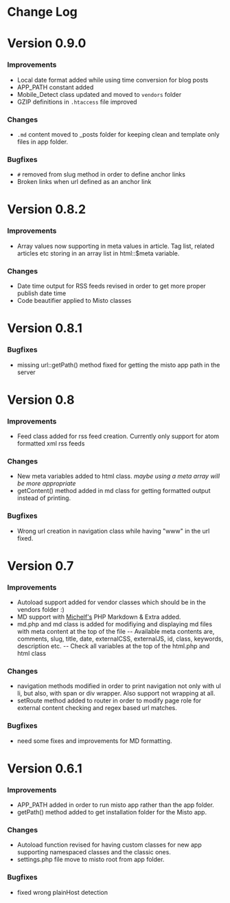 Change Log
===============================
# Version 0.9.0
### Improvements
- Local date format added while using time conversion for blog posts
- APP_PATH constant added 
- Mobile_Detect class updated and moved to `vendors` folder
- GZIP definitions in `.htaccess` file improved

### Changes
- `.md` content moved to \_posts folder for keeping clean and template only files in app folder.

### Bugfixes
- `#` removed from slug method in order to define anchor links
- Broken links when url defined as an anchor link

# Version 0.8.2
### Improvements
- Array values now supporting in meta values in article. Tag list, related articles etc storing in an array list in html::$meta variable.

### Changes
- Date time output for RSS feeds revised in order to get more proper publish date time
- Code beautifier applied to Misto classes

# Version 0.8.1
### Bugfixes
- missing url::getPath() method fixed for getting the misto app path in the server

# Version 0.8
### Improvements
- Feed class added for rss feed creation. Currently only support for atom formatted xml rss feeds

### Changes
- New meta variables added to html class. _maybe using a meta array will be more appropriate_
- getContent() method added in md class for getting formatted output instead of printing.

### Bugfixes
- Wrong url creation in navigation class while having "www" in the url fixed. 


# Version 0.7
### Improvements
- Autoload support added for vendor classes which should be in the vendors folder :)
- MD support with [Michelf's](https://github.com/michelf/php-markdown) PHP Markdown & Extra added.
- md.php and md class is added for modifiying and displaying md files with meta content at the top of the file
-- Available meta contents are, comments, slug, title, date, externalCSS, externalJS, id, class, keywords, description etc.
-- Check all variables at the top of the html.php and html class

### Changes
- navigation methods modified in order to print navigation not only with ul li, but also, with span or div wrapper. Also support not wrapping at all.
- setRoute method added to router in order to modify page role for external content checking and regex based url matches.

### Bugfixes
- need some fixes and improvements for MD formatting.


# Version 0.6.1
### Improvements
- APP_PATH added in order to run misto app rather than the app folder.
- getPath() method added to get installation folder for the Misto app.

### Changes
- Autoload function revised for having custom classes for new app supporting namespaced classes and the classic ones.
- settings.php file move to misto root from app folder.

### Bugfixes
- fixed wrong plainHost detection
